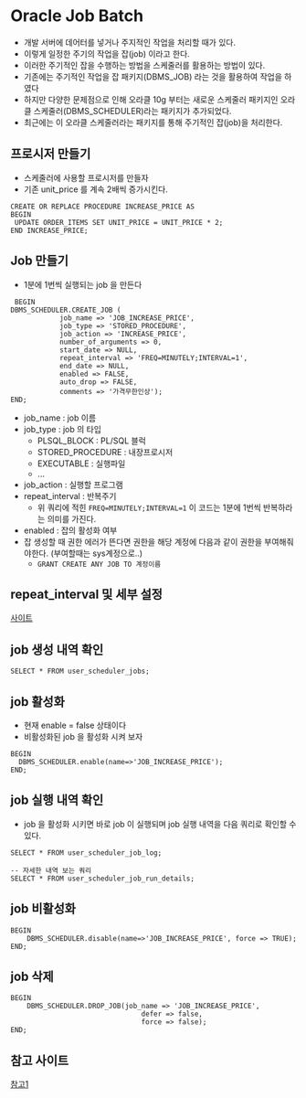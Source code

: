 # Oracle Job Batch
- 개발 서버에 데어터를 넣거나 주지적인 작업을 처리할 때가 있다.
- 이렇게 일정한 주기의 작업을 잡(job) 이라고 한다.
- 이러한 주기적인 잡을 수행하는 방법을 스케줄러를 활용하는 방법이 있다.
- 기존에는 주기적인 작업을 잡 패키지(DBMS_JOB) 라는 것을 활용하여 작업을 하였다
- 하지만 다양한 문제점으로 인해 오라클 10g 부터는 새로운 스케줄러 패키지인 오라클 스케줄러(DBMS_SCHEDULER)라는 패키지가 추가되었다.
- 최근에는 이 오라클 스케줄러라는 패키지를 통해 주기적인 잡(job)을 처리한다.

## 프로시저 만들기
- 스케줄러에 사용할 프로시저를 만들자
- 기존 unit_price 를 계속 2배씩 증가시킨다.
```oracle-sql
CREATE OR REPLACE PROCEDURE INCREASE_PRICE AS
BEGIN
 UPDATE ORDER_ITEMS SET UNIT_PRICE = UNIT_PRICE * 2;
END INCREASE_PRICE;
```

## Job 만들기
- 1분에 1번씩 실행되는 job 을 만든다
```oracle-sql
 BEGIN
DBMS_SCHEDULER.CREATE_JOB (
            job_name => 'JOB_INCREASE_PRICE',
            job_type => 'STORED_PROCEDURE',
            job_action => 'INCREASE_PRICE',
            number_of_arguments => 0,
            start_date => NULL,
            repeat_interval => 'FREQ=MINUTELY;INTERVAL=1',
            end_date => NULL,
            enabled => FALSE,
            auto_drop => FALSE,
            comments => '가격무한인상');
END;
```
- job_name : job 이름
- job_type : job 의 타입
  - PLSQL_BLOCK : PL/SQL 블럭
  - STORED_PROCEDURE : 내장프로시저
  - EXECUTABLE : 실행파일
  - ...
- job_action : 실행할 프로그램 
- repeat_interval : 반복주기
  - 위 쿼리에 적힌 `FREQ=MINUTELY;INTERVAL=1` 이 코드는 1분에 1번씩 반복하라는 의미를 가진다.
- enabled : 잡의 활성화 여부
- 잡 생성할 때 권한 에러가 뜬다면 권한을 해당 계정에 다음과 같이 권한을 부여해줘야한다. (부여할때는 sys계정으로..)
  - `GRANT CREATE ANY JOB TO 계정이름`

## repeat_interval 및 세부 설정
[사이트](https://m.blog.naver.com/PostView.naver?isHttpsRedirect=true&blogId=tpgpfkwkem0&logNo=220845165949)<br>

## job 생성 내역 확인
```oracle-sql
SELECT * FROM user_scheduler_jobs;
```

## job 활성화
- 현재 enable = false 상태이다
- 비활성화된 job 을 활성화 시켜 보자
```oracle-sql
BEGIN
  DBMS_SCHEDULER.enable(name=>'JOB_INCREASE_PRICE');
END;
```

## job 실행 내역 확인
- job 을 활성화 시키면 바로 job 이 실행되며 job 실행 내역을 다음 쿼리로 확인할 수 있다.
```oracle-sql
SELECT * FROM user_scheduler_job_log;

-- 자세한 내역 보는 쿼리
SELECT * FROM user_scheduler_job_run_details;
```

## job 비활성화
```oracle-sql
BEGIN
	DBMS_SCHEDULER.disable(name=>'JOB_INCREASE_PRICE', force => TRUE);
END;
```

## job 삭제
```oracle-sql
BEGIN
    DBMS_SCHEDULER.DROP_JOB(job_name => 'JOB_INCREASE_PRICE',
                                defer => false,
                                force => false);
END;
```

## 참고 사이트
[참고1](https://velog.io/@jny9708/Oracle-%EC%8A%A4%EC%BC%80%EC%A4%84%EB%9F%AC-%EC%82%AC%EC%9A%A9%ED%95%98%EA%B8%B0)<br>

